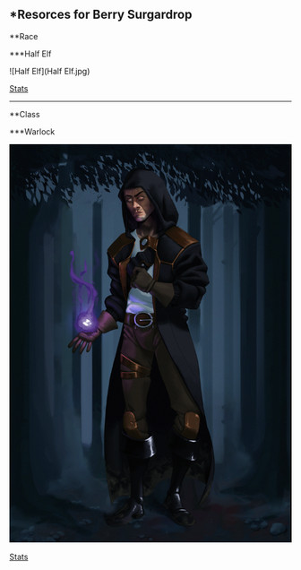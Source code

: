 *Resorces for Berry Surgardrop
---
**Race

***Half Elf

![Half Elf](Half Elf.jpg)

[Stats](https://dnd5e.wikidot.com/lineage:half-elf)

---

**Class

***Warlock

![Warlock](warlock.jpg)

[Stats](https://dnd5e.wikidot.com/warlock)
